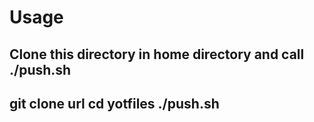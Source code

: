 # Usage
Clone this directory in home directory and call ./push.sh
---
git clone url
cd yotfiles
./push.sh
---

